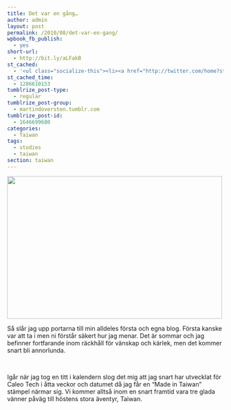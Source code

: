 ```yaml
---
title: Det var en gång…
author: admin
layout: post
permalink: /2010/08/det-var-en-gang/
wpbook_fb_publish:
  - yes
short-url:
  - http://bit.ly/aLFakB
st_cached:
  - '<ul class="socialize-this"><li><a href="http://twitter.com/home?status=Currently Reading http%3A%2F%2Fwww.doversten.nu%2Fblog%2F%3Fp%3D5"  target="_blank"><img src="http://www.doversten.nu/blog/wp-content/plugins/socialize-this/widgets/social-sketches/twitter.png" width="48px" height="48px" alt="Twitter" title="Twitter" /></a></li><li><a href="http://www.facebook.com/sharer.php?u=http%3A%2F%2Fwww.doversten.nu%2Fblog%2F%3Fp%3D5&t=Det+var+en+g%C3%A5ng%E2%80%A6" target="_blank"><img src="http://www.doversten.nu/blog/wp-content/plugins/socialize-this/widgets/social-sketches/facebook.png" width="48px" height="48px" alt="Facebook" title="Facebook" /></a></li><li><a href="http://del.icio.us/submit?url=http%3A%2F%2Fwww.doversten.nu%2Fblog%2F%3Fp%3D5&title=Det+var+en+g%C3%A5ng%E2%80%A6" target="_blank"><img src="http://www.doversten.nu/blog/wp-content/plugins/socialize-this/widgets/social-sketches/delicious.png" width="48px" height="48px" alt="Delicious" title="Delicious" /></a></li><li><a href="http://digg.com/submit?phase=2&url=http%3A%2F%2Fwww.doversten.nu%2Fblog%2F%3Fp%3D5" target="_blank"><img src="http://www.doversten.nu/blog/wp-content/plugins/socialize-this/widgets/social-sketches/digg.png" width="48px" height="48px" alt="Digg" title="Digg" /></a></li><li><a href="http://www.stumbleupon.com/submit?url=http%3A%2F%2Fwww.doversten.nu%2Fblog%2F%3Fp%3D5&title=Det+var+en+g%C3%A5ng%E2%80%A6" target="_blank"><img src="http://www.doversten.nu/blog/wp-content/plugins/socialize-this/widgets/social-sketches/stumbleupon.png" width="48px" height="48px" alt="StumbleUpon" title="StumbleUpon" /></a></li><li><a href="http://www.google.com/bookmarks/mark?op=add&bkmk=http%3A%2F%2Fwww.doversten.nu%2Fblog%2F%3Fp%3D5&title=Det+var+en+g%C3%A5ng%E2%80%A6&annotation=" target="_blank"><img src="http://www.doversten.nu/blog/wp-content/plugins/socialize-this/widgets/social-sketches/google.png" width="48px" height="48px" alt="Google" title="Google" /></a></li><li><a href="http://www.doversten.nu/blog/?feed=rss2" target="_blank"><img src="http://www.doversten.nu/blog/wp-content/plugins/socialize-this/widgets/social-sketches/rss.png" width="48px" height="48px" alt="RSS Feed" title="RSS Feed" /></a></li></ul>'
st_cached_time:
  - 1286610153
tumblrize_post-type:
  - regular
tumblrize_post-group:
  - martindoversten.tumblr.com
tumblrize_post-id:
  - 1646699680
categories:
  - Taiwan
tags:
  - studies
  - taiwan
section: taiwan
---
```

<img class="alignnone size-full wp-image-71" title="Taipei City by night" src="https://s3-eu-west-1.amazonaws.com/doversten.se/assets/taipei.jpg" alt="" width="500" height="332" />

<br class="spacer_" />

Så slår jag upp portarna till min alldeles första och egna blog. Första kanske var att ta i men ni förstår säkert hur jag menar. Det är sommar och jag befinner fortfarande inom räckhåll för vänskap och kärlek, men det kommer snart bli annorlunda.

<br class="spacer_" />

Igår när jag tog en titt i kalendern slog det mig att jag snart har utvecklat för Caleo Tech i åtta veckor och datumet då jag får en “Made in Taiwan” stämpel närmar sig. Vi kommer alltså inom en snart framtid vara tre glada vänner påväg till höstens stora äventyr, Taiwan.